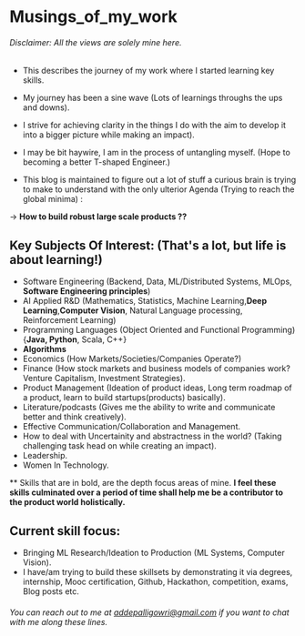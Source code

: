 # Musings_of_my_work

###### Disclaimer: All the views are solely mine here.

- This describes the journey of my work where I started learning key skills.
- My journey has been a sine wave (Lots of learnings throughs the ups and downs).
- I strive for achieving clarity in the things I do with the aim to develop it into a bigger picture while making an impact).
- I may be bit haywire, I am in the process of untangling myself. (Hope to becoming a better T-shaped Engineer.)

- This blog is maintained to figure out a lot of stuff a curious brain is trying to make to understand with the only ulterior Agenda (Trying to reach the global minima) :
 
 -> **How to build robust large scale products ??**
 
 ## Key Subjects Of Interest: (That's a lot, but life is about learning!)
 
 - Software Engineering (Backend, Data, ML/Distributed Systems, MLOps, **Software Engineering principles**)
 - AI Applied R&D (Mathematics, Statistics, Machine Learning,**Deep Learning**,**Computer Vision**, Natural Language processing, Reinforcement Learning)
 - Programming Languages (Object Oriented and Functional Programming){**Java, Python**, Scala, C++}
 - **Algorithms**
 - Economics (How Markets/Societies/Companies Operate?)
 - Finance (How stock markets and business models of companies work? Venture Capitalism, Investment Strategies).
 - Product Management (Ideation of product ideas, Long term roadmap of a product, learn to build startups(products) basically).
 - Literature/podcasts (Gives me the ability to write and communicate better and think creatively).
 - Effective Communication/Collaboration and Management.
 - How to deal with Uncertainity and abstractness in the world? (Taking challenging task head on while creating an impact).
 - Leadership.
 - Women In Technology.


** Skills that are in bold, are the depth focus areas of mine.
**I feel these skills culminated over a period of time shall help me be a contributor to the product world holistically.**




## Current skill focus:

- Bringing ML Research/Ideation to Production (ML Systems, Computer Vision).
- I have/am trying to build these skillsets by demonstrating it via degrees, internship, Mooc certification, Github, Hackathon, competition, exams, Blog posts etc.

###### You can reach out to me at addepalligowri@gmail.com if you want to chat with me along these lines.





 
 
 
 
